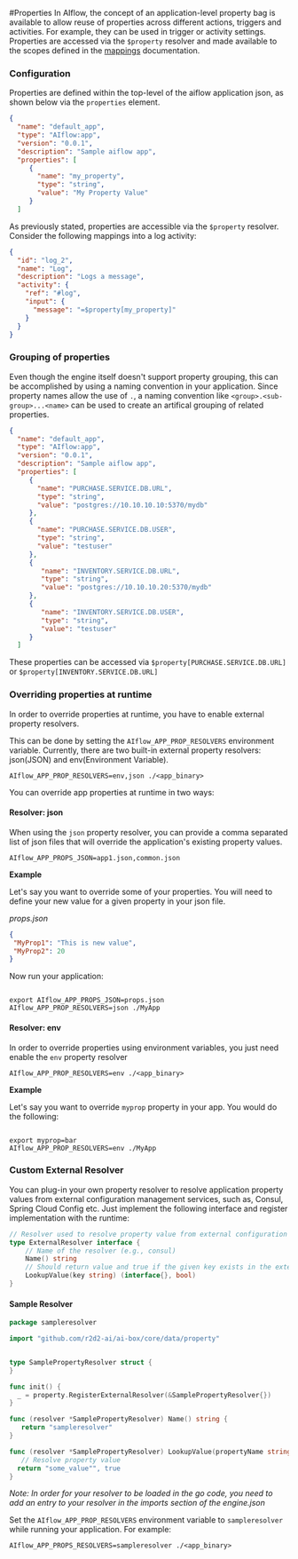 #Properties
In AIflow, the concept of an application-level property bag is available to allow reuse of properties across different actions, triggers and activities.  For example, they can be used in trigger or activity settings. Properties are accessed via the `$property` resolver and made available to the scopes defined in the [mappings](mapping.md) documentation.

### Configuration

Properties are defined within the top-level of the aiflow application json, as shown below via the `properties` element.

```json
{
  "name": "default_app",
  "type": "AIflow:app",
  "version": "0.0.1",
  "description": "Sample aiflow app",
  "properties": [
     {
       "name": "my_property",
       "type": "string",
       "value": "My Property Value"
     }
  ]
```

As previously stated, properties are accessible via the `$property` resolver. Consider the following mappings into a log activity:

```json
{
  "id": "log_2",
  "name": "Log",
  "description": "Logs a message",
  "activity": {
    "ref": "#log",
    "input": {
      "message": "=$property[my_property]"
    }
  }
}
```

### Grouping of properties
Even though the engine itself doesn't support property grouping, this can be accomplished by using a naming convention in your application. Since property names allow the use of `.`, a naming convention like `<group>.<sub-group>...<name>` can be used to create an artifical grouping of related properties. 

```json
{
  "name": "default_app",
  "type": "AIflow:app",
  "version": "0.0.1",
  "description": "Sample aiflow app",
  "properties": [
     {
       "name": "PURCHASE.SERVICE.DB.URL",
       "type": "string",
       "value": "postgres://10.10.10.10:5370/mydb"
     },
     {
       "name": "PURCHASE.SERVICE.DB.USER",
       "type": "string",
       "value": "testuser"
     },
     {
        "name": "INVENTORY.SERVICE.DB.URL",
        "type": "string",
        "value": "postgres://10.10.10.20:5370/mydb"
     },
     {
        "name": "INVENTORY.SERVICE.DB.USER",
        "type": "string",
        "value": "testuser"
     }
  ]
```


These properties can be accessed via `$property[PURCHASE.SERVICE.DB.URL]` or `$property[INVENTORY.SERVICE.DB.URL]`

### Overriding properties at runtime

In order to override properties at runtime, you have to enable external property resolvers.

This can be done by setting the `AIflow_APP_PROP_RESOLVERS` environment variable.  Currently, there are two built-in external
property resolvers: json(JSON) and env(Environment Variable).


```terminal
AIflow_APP_PROP_RESOLVERS=env,json ./<app_binary>
```

You can override app properties at runtime in two ways:

#### Resolver: json

When using the `json` property resolver, you can provide a comma separated list of json files that
will override the application's existing property values.
```env
AIflow_APP_PROPS_JSON=app1.json,common.json
```

**Example**

Let's say you want to override some of your properties.  You will need to define your new value for a given property in your json file.

_props.json_

```json
{
 "MyProp1": "This is new value",
 "MyProp2": 20
}
```

Now run your application:

```terminal

export AIflow_APP_PROPS_JSON=props.json 
AIflow_APP_PROP_RESOLVERS=json ./MyApp
```

#### Resolver: env

In order to override properties using environment variables, you just need enable the `env` property resolver

```terminal
AIflow_APP_PROP_RESOLVERS=env ./<app_binary>
```

**Example**

Let's say you want to override `myprop` property in your app.  You would do the following:

```terminal

export myprop=bar
AIflow_APP_PROP_RESOLVERS=env ./MyApp
```


### Custom External Resolver

You can plug-in your own property resolver to resolve application property values from external configuration management services, such as, Consul, Spring Cloud Config etc. Just implement the following interface and register implementation with the runtime:

```go
// Resolver used to resolve property value from external configuration like env, file etc
type ExternalResolver interface {
	// Name of the resolver (e.g., consul)
	Name() string
	// Should return value and true if the given key exists in the external configuration otherwise should return nil and false.
	LookupValue(key string) (interface{}, bool)
}

```

#### Sample Resolver

```go
package sampleresolver

import "github.com/r2d2-ai/ai-box/core/data/property"


type SamplePropertyResolver struct {
}

func init() {
  _ = property.RegisterExternalResolver(&SamplePropertyResolver{})
}

func (resolver *SamplePropertyResolver) Name() string {
   return "sampleresolver"
}

func (resolver *SamplePropertyResolver) LookupValue(propertyName string) (interface{}, bool) {
   // Resolve property value
  return "some_value"", true
}
```
*Note: In order for your resolver to be loaded in the go code, you need to add an entry to your resolver in the imports section of the engine.json*


Set the `AIflow_APP_PROP_RESOLVERS` environment variable to `sampleresolver` while running your application. For example:

```terminal
AIflow_APP_PROPS_RESOLVERS=sampleresolver ./<app_binary>
```